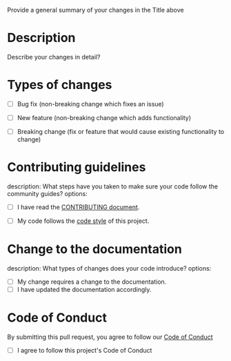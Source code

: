 Provide a general summary of your changes in the Title above

# Description
Describe your changes in detail?


# Types of changes

- [ ] Bug fix (non-breaking change which fixes an issue)
- [ ] New feature (non-breaking change which adds functionality)
- [ ] Breaking change (fix or feature that would cause existing functionality to change)


# Contributing guidelines 
description: What steps have you taken to make sure your code follow the community guides?
options:

- [ ] I have read the [CONTRIBUTING document](https://github.com/BenjaminHoegh/ParsedownExtended/blob/main/.github/CONTRIBUTING.md).
- [ ] My code follows the [code style](https://github.com/BenjaminHoegh/ParsedownExtended/blob/main/.github/CONTRIBUTING.md#code-guidelines) of this project.


# Change to the documentation
description: What types of changes does your code introduce?
options:
  - [ ] My change requires a change to the documentation.
  - [ ] I have updated the documentation accordingly.

# Code of Conduct
By submitting this pull request, you agree to follow our [Code of Conduct](https://github.com/BenjaminHoegh/ParsedownExtended/blob/main/.github/CODE_OF_CONDUCT.md)

- [ ] I agree to follow this project's Code of Conduct
